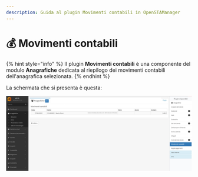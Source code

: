 ```yaml
---
description: Guida al plugin Movimenti contabili in OpenSTAManager
---
```


# 💰 Movimenti contabili

{% hint style="info" %}
Il plugin **Movimenti contabili** è una componente del modulo **Anagrafiche** dedicata al riepilogo dei movimenti contabili dell'anagrafica selezionata.&#x20;
{% endhint %}

La schermata che si presenta è questa:

![](<../../../.gitbook/assets/image (53) (1) (1) (1).png>)

